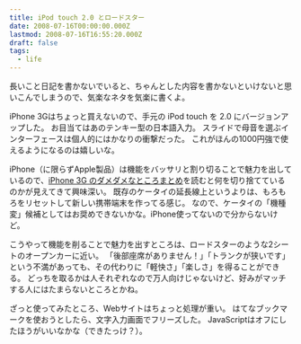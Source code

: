```yaml
---
title: iPod touch 2.0 とロードスター
date: 2008-07-16T00:00:00.000Z
lastmod: 2008-07-16T16:55:20.000Z
draft: false
tags:
  - life
---
```


長いこと日記を書かないでいると、ちゃんとした内容を書かないといけないと思いこんでしまうので、気楽なネタを気楽に書くよ。

iPhone 3Gはちょっと買えないので、手元の iPod touch を 2.0 にバージョンアップした。 お目当てはあのテンキー型の日本語入力。 スライドで母音を選ぶインターフェースは個人的にはかなりの衝撃だった。 これがほんの1000円強で使えるようになるのは嬉しいな。

iPhone（に限らずApple製品）は機能をバッサリと割り切ることで魅力を出しているので、[iPhone 3G のダメダメなところまとめ](http://www.omoshiro-news.net/memo/iPhone3G.html)を読むと何を切り捨てているのかが見えてきて興味深い。 既存のケータイの延長線上というよりは、もろもろをリセットして新しい携帯端末を作ってる感じ。 なので、ケータイの「機種変」候補としてはお奨めできないかな。iPhone使ってないので分からないけど。

こうやって機能を削ることで魅力を出すところは、ロードスターのような2シートのオープンカーに近い。 「後部座席がありません！」「トランクが狭いです」という不満があっても、その代わりに「軽快さ」「楽しさ」を得ることができる。 どっちを取るかは人それぞれなので万人向けじゃないけど、好みがマッチする人にはたまらないところとかね。

ざっと使ってみたところ、Webサイトはちょっと処理が重い。 はてなブックマークを使おうとしたら、文字入力画面でフリーズした。 JavaScriptはオフにしたほうがいいなかな（できたっけ？）。
